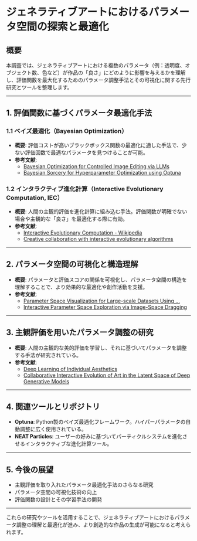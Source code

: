 # ジェネラティブアートにおけるパラメータ空間の探索と最適化

## 概要

本調査では、ジェネラティブアートにおける複数のパラメータ（例：透明度、オブジェクト数、色など）が作品の「良さ」にどのように影響を与えるかを理解し、評価関数を最大化するためのパラメータ調整手法とその可視化に関する先行研究とツールを整理します。

---

## 1. 評価関数に基づくパラメータ最適化手法

### 1.1 ベイズ最適化（Bayesian Optimization）

- **概要**: 評価コストが高いブラックボックス関数の最適化に適した手法で、少ない評価回数で最適なパラメータを見つけることが可能。
- **参考文献**:
  - [Bayesian Optimization for Controlled Image Editing via LLMs](https://arxiv.org/html/2502.18116v1)
  - [Bayesian Sorcery for Hyperparameter Optimization using Optuna](https://medium.com/%40becaye-balde/bayesian-sorcery-for-hyperparameter-optimization-using-optuna-1ee4517e89a)

### 1.2 インタラクティブ進化計算（Interactive Evolutionary Computation, IEC）

- **概要**: 人間の主観的評価を進化計算に組み込む手法。評価関数が明確でない場合や主観的な「良さ」を最適化する際に有効。
- **参考文献**:
  - [Interactive Evolutionary Computation - Wikipedia](https://en.wikipedia.org/wiki/Interactive_evolutionary_computation)
  - [Creative collaboration with interactive evolutionary algorithms](https://link.springer.com/article/10.1007/s10710-023-09477-9)

---

## 2. パラメータ空間の可視化と構造理解

- **概要**: パラメータと評価スコアの関係を可視化し、パラメータ空間の構造を理解することで、より効果的な最適化や創作活動を支援。
- **参考文献**:
  - [Parameter Space Visualization for Large-scale Datasets Using ...](https://avida.cs.wright.edu/publications/pdf/P23.pdf)
  - [Interactive Parameter Space Exploration via Image-Space Dragging](https://arxiv.org/html/2407.14100v1)

---

## 3. 主観評価を用いたパラメータ調整の研究

- **概要**: 人間の主観的な美的評価を学習し、それに基づいてパラメータを調整する手法が研究されている。
- **参考文献**:
  - [Deep Learning of Individual Aesthetics](https://arxiv.org/abs/2009.12216)
  - [Collaborative Interactive Evolution of Art in the Latent Space of Deep Generative Models](https://arxiv.org/abs/2403.19620)

---

## 4. 関連ツールとリポジトリ

- **Optuna**: Python製のベイズ最適化フレームワーク。ハイパーパラメータの自動調整に広く使用されている。
- **NEAT Particles**: ユーザーの好みに基づいてパーティクルシステムを進化させるインタラクティブな進化計算ツール。

---

## 5. 今後の展望

- 主観評価を取り入れたパラメータ最適化手法のさらなる研究
- パラメータ空間の可視化技術の向上
- 評価関数の設計とその学習手法の開発

---

これらの研究やツールを活用することで、ジェネラティブアートにおけるパラメータ調整の理解と最適化が進み、より創造的な作品の生成が可能になると考えられます。